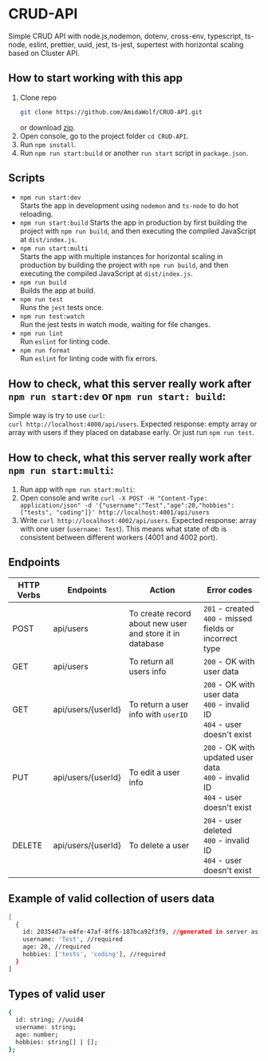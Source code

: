 # CRUD-API
Simple CRUD API with node.js,nodemon, dotenv, cross-env, typescript, ts-node, eslint, prettier, uuid, jest, ts-jest, supertest with horizontal scaling based on Cluster API.

## How to start working with this app
1. Clone repo
    ```sh
    git clone https://github.com/AmidaWolf/CRUD-API.git
    ```
    or download [zip](https://github.com/AmidaWolf/CRUD-API/archive/refs/heads/develop.zip).  
2. Open console, go to the project folder `cd CRUD-API`.
3. Run `npm install`.
4. Run `npm run start:build` or another `run start` script in `package.json`.

## Scripts  
* `npm run start:dev`  
Starts the app in development using `nodemon` and `ts-node` to do hot reloading.  
* `npm run start:build`
Starts the app in production by first building the project with `npm run build`, and then executing the compiled JavaScript at `dist/index.js`. 
* `npm run start:multi`  
Starts the app with multiple instances for horizontal scaling in production by building the project with `npm run build`, and then executing the compiled JavaScript at `dist/index.js`. 
* `npm run build`  
Builds the app at build.
* `npm run test`  
Runs the `jest` tests once.
* `npm run test:watch`  
Run the jest tests in watch mode, waiting for file changes.
* `npm run lint`  
Run `eslint` for linting code.
* `npm run format`  
Run `eslint` for linting code with fix errors.

## How to check, what this server really work after `npm run start:dev` or `npm run start: build`:
Simple way is try to use `curl`:  
`curl http://localhost:4000/api/users`. Expected response: empty array or array with users if they placed on database early.
Or just run `npm run test`.

## How to check, what this server really work after `npm run start:multi`:
1. Run app with `npm run start:multi`:
2. Open console and write `curl -X POST -H "Content-Type: application/json" -d '{"username":"Test","age":20,"hobbies":["tests", "coding"]}' http://localhost:4001/api/users`
3. Write `curl http://localhost:4002/api/users`. Expected response: array with one user (`username: Test`).
This means what state of db is consistent between different workers (4001 and 4002 port).

## Endpoints
| HTTP Verbs | Endpoints          | Action                                                   | Error codes                                                                             |
|------------|--------------------|----------------------------------------------------------|-----------------------------------------------------------------------------------------|
| POST       | api/users          | To create record about new user and store it in database | `201` - created<br/>`400` - missed fields or incorrect type                             |
| GET        | api/users          | To return all users info                                 | `200` - OK with user data<br/>                                                          |
| GET        | api/users/{userId} | To return a user info with `userID`                      | `200` - OK with user data<br/>`400` - invalid ID<br/>`404` - user doesn't exist         |
| PUT        | api/users/{userId} | To edit a user info                                      | `200` - OK with updated user data<br/>`400` - invalid ID<br/>`404` - user doesn't exist |
| DELETE     | api/users/{userId} | To delete a user                                         | `204` - user deleted<br/>`400` - invalid ID<br/>`404` - user doesn't exist              |

## Example of valid collection of users data
```sh
[
  {
    id: 20354d7a-e4fe-47af-8ff6-187bca92f3f9, //generated in server as uuid4
    username: 'Test', //required
    age: 20, //required
    hobbies: ['tests', 'coding'], //required
  }
]
```

## Types of valid user
```sh
{
  id: string; //uuid4
  username: string;
  age: number;
  hobbies: string[] | [];
};
```